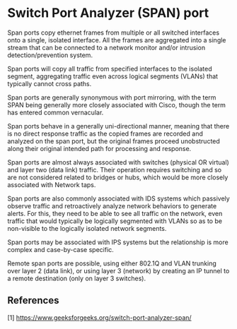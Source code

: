 # Switch Port Analyzer (SPAN) port

Span ports copy ethernet frames from multiple or all switched interfaces onto a single, isolated interface. All the frames are aggregated into a single stream that can be connected to a network monitor and/or intrusion detection/prevention system. 

Span ports will copy all traffic from specified interfaces to the isolated segment, aggregating traffic even across logical segments (VLANs) that typically cannot cross paths.

Span ports are generally synonymous with port mirroring, with the term SPAN being generally more closely associated with Cisco, though the term has entered common vernacular.

Span ports behave in a generally uni-directional manner, meaning that there is no direct response traffic as the copied frames are recorded and analyzed on the span port, but the original frames proceed unobstructed along their original intended path for processing and response.

Span ports are almost always associated with switches (physical OR virtual) and layer two (data link) traffic. Their operation requires switching and so are not considered related to bridges or hubs, which would be more closely associated with Network taps.

Span ports are also commonly associated with IDS systems which passively observe traffic and retroactively analyze network behaviors to generate alerts. For this, they need to be able to see all traffic on the network, even traffic that would typically be logically segmented with VLANs so as to be non-visible to the logically isolated network segments.

Span ports may be associated with IPS systems but the relationship is more complex and case-by-case specific.

Remote span ports are possible, using either 802.1Q and VLAN trunking over layer 2 (data link), or using layer 3 (network) by creating an IP tunnel to a remote destination (only on layer 3 switches). 

## References

[1] https://www.geeksforgeeks.org/switch-port-analyzer-span/